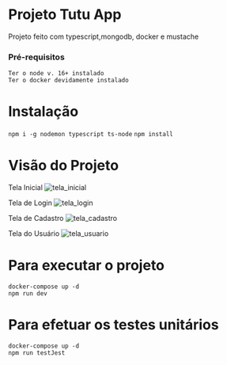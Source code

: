 # Projeto Tutu App
Projeto feito com typescript,mongodb, docker e mustache

### Pré-requisitos
`Ter o node v. 16+ instalado` </br>
`Ter o docker devidamente instalado`

# Instalação
`npm i -g nodemon typescript ts-node`
`npm install`

# Visão do Projeto

Tela Inicial
![tela_inicial](https://user-images.githubusercontent.com/94862631/179626037-ec6b1298-8a53-4ec6-bd74-0ddef28bdbef.png)

Tela de Login
![tela_login](https://user-images.githubusercontent.com/94862631/179626209-a709c639-fbd0-4070-bfb5-b9478afc449b.png)

Tela de Cadastro
![tela_cadastro](https://user-images.githubusercontent.com/94862631/179626156-9e33f1f5-076a-4768-9901-526402d84d0a.png)

Tela do Usuário
![tela_usuario](https://user-images.githubusercontent.com/94862631/179626245-66c5d510-19e4-4891-8fa7-2e90b0bc1d94.png)




# Para executar o projeto
`docker-compose up -d` </br>
`npm run dev`

# Para efetuar os testes unitários
`docker-compose up -d` </br>
`npm run testJest`
